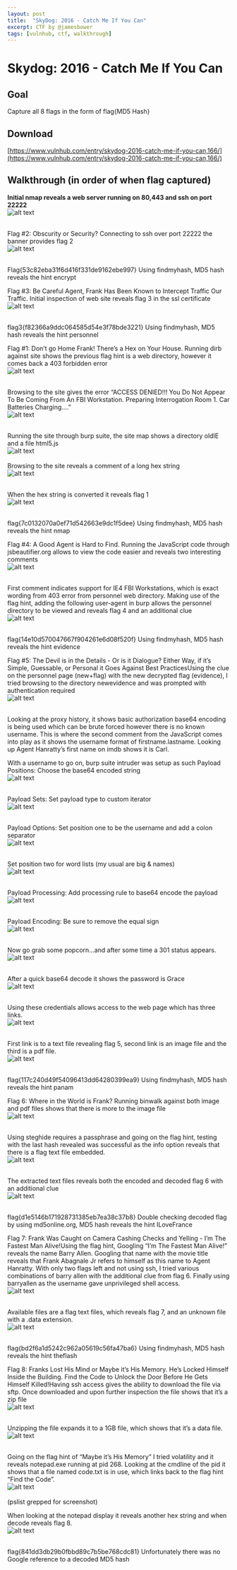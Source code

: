 ```yaml
---
layout: post
title:  "SkyDog: 2016 - Catch Me If You Can"
excerpt: CTF by @jamesbower
tags: [vulnhub, ctf, walkthrough]
---
```

# Skydog: 2016 - Catch Me If You Can

## Goal 
Capture all 8 flags in the form of flag{MD5 Hash}

## Download 
[https://www.vulnhub.com/entry/skydog-2016-catch-me-if-you-can,166/](https://www.vulnhub.com/entry/skydog-2016-catch-me-if-you-can,166/)

## Walkthrough (in order of when flag captured) 
**Initial nmap reveals a web server running on 80,443 and ssh on port 22222**
<br>![alt text](../vulnhub/SkyDog_2016-CatchMeIfYouCan/nmap.png)
<br><br>

Flag #2: Obscurity or Security?
Connecting to ssh over port 22222 the banner provides flag 2
<br>![alt text](../vulnhub/SkyDog_2016-CatchMeIfYouCan/flag02.png)
<br><br>

Flag{53c82eba31f6d416f331de9162ebe997}
Using findmyhash, MD5 hash reveals the hint encrypt

Flag #3: Be Careful Agent, Frank Has Been Known to Intercept Traffic Our Traffic.
Initial inspection of web site reveals flag 3 in the ssl certificate
<br>![alt text](../vulnhub/SkyDog_2016-CatchMeIfYouCan/sslflag3.png)
<br><br>

flag3{f82366a9ddc064585d54e3f78bde3221}
Using findmyhash, MD5 hash reveals the hint personnel

Flag #1: Don’t go Home Frank! There’s a Hex on Your House.
Running dirb against site shows the previous flag hint is a web directory, however it comes back a 403 forbidden error
<br>![alt text](../vulnhub/SkyDog_2016-CatchMeIfYouCan/dirb.png)
<br><br>

Browsing to the site gives the error “﻿ACCESS DENIED!!! You Do Not Appear To Be Coming From An FBI Workstation. Preparing Interrogation Room 1. Car Batteries Charging....”
<br>![alt text](../vulnhub/SkyDog_2016-CatchMeIfYouCan/403personnel.png)
<br><br>

Running the site through burp suite, the site map shows a directory oldIE and a file html5.js
<br>![alt text](../vulnhub/SkyDog_2016-CatchMeIfYouCan/burp002.png)
<br><br>
Browsing to the site reveals a comment of a long hex string
<br>![alt text](../vulnhub/SkyDog_2016-CatchMeIfYouCan/oldIE.png)
<br><br>

When the hex string is converted it reveals flag 1
<br>![alt text](../vulnhub/SkyDog_2016-CatchMeIfYouCan/flag1.png)
<br><br>

flag{7c0132070a0ef71d542663e9dc1f5dee} 
Using findmyhash, MD5 hash reveals the hint nmap

Flag #4: A Good Agent is Hard to Find.
Running the JavaScript code through jsbeautifier.org allows to view the code easier and reveals two interesting comments
<br>![alt text](../vulnhub/SkyDog_2016-CatchMeIfYouCan/js.png)
<br><br>

First comment indicates support for IE4 FBI Workstations, which is exact wording from 403 error from personnel web directory. Making use of the flag hint, adding the following user-agent in burp allows the personnel directory to be viewed and reveals flag 4 and an additional clue
<br>![alt text](../vulnhub/SkyDog_2016-CatchMeIfYouCan/agentie4.png)
<br><br>


flag{14e10d570047667f904261e6d08f520f} 
Using findmyhash, MD5 hash reveals the hint evidence

Flag #5: The Devil is in the Details - Or is it Dialogue? Either Way, if it’s Simple, Guessable, or Personal it Goes Against Best PracticesUsing the clue on the personnel page (new+flag) with the new decrypted flag (evidence), I tried browsing to the directory newevidence and was prompted with authentication required
<br>![alt text](../vulnhub/SkyDog_2016-CatchMeIfYouCan/newevidence001.png)
<br><br>


Looking at the proxy history, it shows basic authorization base64 encoding is being used which can be brute forced however there is no known username. This is where the second comment from the JavaScript comes into play as it shows the username format of firstname.lastname. Looking up Agent Hanratty’s first name on imdb shows it is Carl.

With a username to go on, burp suite intruder was setup as such
Payload Positions: 
Choose the base64 encoded string
<br>![alt text](../vulnhub/SkyDog_2016-CatchMeIfYouCan/intruder01.png)
<br><br>

Payload Sets: 
Set payload type to custom iterator
<br>![alt text](../vulnhub/SkyDog_2016-CatchMeIfYouCan/intruder02.png)
<br><br>

Payload Options: 
Set position one to be the username and add a colon separator
<br>![alt text](../vulnhub/SkyDog_2016-CatchMeIfYouCan/intruder03.png)
<br><br>

Set position two for word lists (my usual are big & names)
<br>![alt text](../vulnhub/SkyDog_2016-CatchMeIfYouCan/intruder4.png)
<br><br>

Payload Processing:
Add processing rule to base64 encode the payload
<br>![alt text](../vulnhub/SkyDog_2016-CatchMeIfYouCan/intruder5.png)
<br><br>

Payload Encoding:
Be sure to remove the equal sign
<br>![alt text](../vulnhub/SkyDog_2016-CatchMeIfYouCan/intruder6.png)
<br><br>

Now go grab some popcorn…and after some time a 301 status appears. 
<br>![alt text](../vulnhub/SkyDog_2016-CatchMeIfYouCan/intruder7.png)
<br><br>

After a quick base64 decode it shows the password is Grace
<br>![alt text](../vulnhub/SkyDog_2016-CatchMeIfYouCan/preflag5.png)
<br><br>

Using these credentials allows access to the web page which has three links.
<br>![alt text](../vulnhub/SkyDog_2016-CatchMeIfYouCan/newevidence002.png)
<br><br>

First link is to a text file revealing flag 5, second link is an image file and the third is a pdf file.
<br>![alt text](../vulnhub/SkyDog_2016-CatchMeIfYouCan/flag5.png)
<br><br>

flag{117c240d49f54096413dd64280399ea9}
Using findmyhash, MD5 hash reveals the hint panam

Flag 6: Where in the World is Frank?
Running binwalk against both image and pdf files shows that there is more to the image file
<br>![alt text](../vulnhub/SkyDog_2016-CatchMeIfYouCan/binwalk.png)
<br><br>

Using steghide requires a passphrase and going on the flag hint, testing with the last hash revealed was successful as the info option reveals that there is a flag text file embedded. 
<br>![alt text](../vulnhub/SkyDog_2016-CatchMeIfYouCan/preflag6.png)
<br><br>

The extracted text files reveals both the encoded and decoded flag 6 with an additional clue
<br>![alt text](../vulnhub/SkyDog_2016-CatchMeIfYouCan/flag6.png)
<br><br>

flag{d1e5146b171928731385eb7ea38c37b8}
Double checking decoded flag by using md5online.org, MD5 hash reveals the hint ILoveFrance

Flag 7: Frank Was Caught on Camera Cashing Checks and Yelling - I’m The Fastest Man Alive!Using the flag hint, Googling “I’m The Fastest Man Alive!” reveals the name Barry Allen. Googling that name with the movie title reveals that Frank Abagnale Jr refers to himself as this name to Agent Hanratty. With only two flags left and not using ssh, I tried various combinations of barry allen with the additional clue from flag 6. Finally using barryallen as the username gave unprivileged shell access.
<br>![alt text](../vulnhub/SkyDog_2016-CatchMeIfYouCan/preflag7.png)
<br><br>

Available files are a flag text files, which reveals flag 7, and an unknown file with a .data extension.
<br>![alt text](../vulnhub/SkyDog_2016-CatchMeIfYouCan/flag7.png)
<br><br>

flag{bd2f6a1d5242c962a05619c56fa47ba6}
Using findmyhash, MD5 hash reveals the hint theflash

Flag 8: Franks Lost His Mind or Maybe it’s His Memory. He’s Locked Himself Inside the Building. Find the Code to Unlock the Door Before He Gets Himself Killed!Having ssh access gives the ability to download the file via sftp. Once downloaded and upon further inspection the file shows that it’s a zip file
<br>![alt text](../vulnhub/SkyDog_2016-CatchMeIfYouCan/data001.png)
<br><br>

Unzipping the file expands it to a 1GB file, which shows that it’s a data file. 
<br>![alt text](../vulnhub/SkyDog_2016-CatchMeIfYouCan/data002.png)
<br><br>

Going on the flag hint of “Maybe it’s His Memory” I tried volatility and it reveals notepad.exe running at pid 268. Looking at the cmdline of the pid it shows that a file named code.txt is in use, which links back to the flag hint “Find the Code”. 
<br>![alt text](../vulnhub/SkyDog_2016-CatchMeIfYouCan/preflag8.png)
<br><br>
(pslist grepped for screenshot)

When looking at the notepad display it reveals another hex string and when decode reveals flag 8.
<br>![alt text](../vulnhub/SkyDog_2016-CatchMeIfYouCan/flag8.png)
<br><br>

flag{841dd3db29b0fbbd89c7b5be768cdc81}
Unfortunately there was no Google reference to a decoded MD5 hash